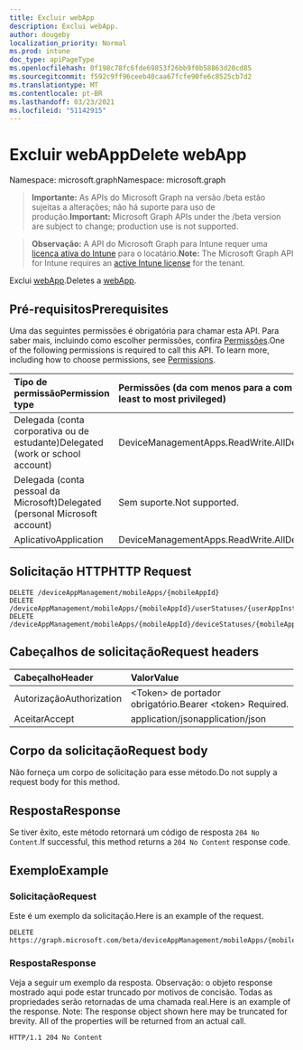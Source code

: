 ```yaml
---
title: Excluir webApp
description: Exclui webApp.
author: dougeby
localization_priority: Normal
ms.prod: intune
doc_type: apiPageType
ms.openlocfilehash: 0f198c78fc6fde69853f26bb9f0b58863d20cd85
ms.sourcegitcommit: f592c9ff96ceeb40caa67fcfe90fe6c8525cb7d2
ms.translationtype: MT
ms.contentlocale: pt-BR
ms.lasthandoff: 03/23/2021
ms.locfileid: "51142915"
---
```

# <a name="delete-webapp"></a><span data-ttu-id="f6651-103">Excluir webApp</span><span class="sxs-lookup"><span data-stu-id="f6651-103">Delete webApp</span></span>

<span data-ttu-id="f6651-104">Namespace: microsoft.graph</span><span class="sxs-lookup"><span data-stu-id="f6651-104">Namespace: microsoft.graph</span></span>

> <span data-ttu-id="f6651-105">**Importante:** As APIs do Microsoft Graph na versão /beta estão sujeitas a alterações; não há suporte para uso de produção.</span><span class="sxs-lookup"><span data-stu-id="f6651-105">**Important:** Microsoft Graph APIs under the /beta version are subject to change; production use is not supported.</span></span>

> <span data-ttu-id="f6651-106">**Observação:** A API do Microsoft Graph para Intune requer uma [licença ativa do Intune](https://go.microsoft.com/fwlink/?linkid=839381) para o locatário.</span><span class="sxs-lookup"><span data-stu-id="f6651-106">**Note:** The Microsoft Graph API for Intune requires an [active Intune license](https://go.microsoft.com/fwlink/?linkid=839381) for the tenant.</span></span>

<span data-ttu-id="f6651-107">Exclui [webApp](../resources/intune-apps-webapp.md).</span><span class="sxs-lookup"><span data-stu-id="f6651-107">Deletes a [webApp](../resources/intune-apps-webapp.md).</span></span>

## <a name="prerequisites"></a><span data-ttu-id="f6651-108">Pré-requisitos</span><span class="sxs-lookup"><span data-stu-id="f6651-108">Prerequisites</span></span>
<span data-ttu-id="f6651-p101">Uma das seguintes permissões é obrigatória para chamar esta API. Para saber mais, incluindo como escolher permissões, confira [Permissões](/graph/permissions-reference).</span><span class="sxs-lookup"><span data-stu-id="f6651-p101">One of the following permissions is required to call this API. To learn more, including how to choose permissions, see [Permissions](/graph/permissions-reference).</span></span>

|<span data-ttu-id="f6651-111">Tipo de permissão</span><span class="sxs-lookup"><span data-stu-id="f6651-111">Permission type</span></span>|<span data-ttu-id="f6651-112">Permissões (da com menos para a com mais privilégios)</span><span class="sxs-lookup"><span data-stu-id="f6651-112">Permissions (from least to most privileged)</span></span>|
|:---|:---|
|<span data-ttu-id="f6651-113">Delegada (conta corporativa ou de estudante)</span><span class="sxs-lookup"><span data-stu-id="f6651-113">Delegated (work or school account)</span></span>|<span data-ttu-id="f6651-114">DeviceManagementApps.ReadWrite.All</span><span class="sxs-lookup"><span data-stu-id="f6651-114">DeviceManagementApps.ReadWrite.All</span></span>|
|<span data-ttu-id="f6651-115">Delegada (conta pessoal da Microsoft)</span><span class="sxs-lookup"><span data-stu-id="f6651-115">Delegated (personal Microsoft account)</span></span>|<span data-ttu-id="f6651-116">Sem suporte.</span><span class="sxs-lookup"><span data-stu-id="f6651-116">Not supported.</span></span>|
|<span data-ttu-id="f6651-117">Aplicativo</span><span class="sxs-lookup"><span data-stu-id="f6651-117">Application</span></span>|<span data-ttu-id="f6651-118">DeviceManagementApps.ReadWrite.All</span><span class="sxs-lookup"><span data-stu-id="f6651-118">DeviceManagementApps.ReadWrite.All</span></span>|

## <a name="http-request"></a><span data-ttu-id="f6651-119">Solicitação HTTP</span><span class="sxs-lookup"><span data-stu-id="f6651-119">HTTP Request</span></span>
<!-- {
  "blockType": "ignored"
}
-->
``` http
DELETE /deviceAppManagement/mobileApps/{mobileAppId}
DELETE /deviceAppManagement/mobileApps/{mobileAppId}/userStatuses/{userAppInstallStatusId}/app
DELETE /deviceAppManagement/mobileApps/{mobileAppId}/deviceStatuses/{mobileAppInstallStatusId}/app
```

## <a name="request-headers"></a><span data-ttu-id="f6651-120">Cabeçalhos de solicitação</span><span class="sxs-lookup"><span data-stu-id="f6651-120">Request headers</span></span>
|<span data-ttu-id="f6651-121">Cabeçalho</span><span class="sxs-lookup"><span data-stu-id="f6651-121">Header</span></span>|<span data-ttu-id="f6651-122">Valor</span><span class="sxs-lookup"><span data-stu-id="f6651-122">Value</span></span>|
|:---|:---|
|<span data-ttu-id="f6651-123">Autorização</span><span class="sxs-lookup"><span data-stu-id="f6651-123">Authorization</span></span>|<span data-ttu-id="f6651-124">&lt;Token&gt; de portador obrigatório.</span><span class="sxs-lookup"><span data-stu-id="f6651-124">Bearer &lt;token&gt; Required.</span></span>|
|<span data-ttu-id="f6651-125">Aceitar</span><span class="sxs-lookup"><span data-stu-id="f6651-125">Accept</span></span>|<span data-ttu-id="f6651-126">application/json</span><span class="sxs-lookup"><span data-stu-id="f6651-126">application/json</span></span>|

## <a name="request-body"></a><span data-ttu-id="f6651-127">Corpo da solicitação</span><span class="sxs-lookup"><span data-stu-id="f6651-127">Request body</span></span>
<span data-ttu-id="f6651-128">Não forneça um corpo de solicitação para esse método.</span><span class="sxs-lookup"><span data-stu-id="f6651-128">Do not supply a request body for this method.</span></span>

## <a name="response"></a><span data-ttu-id="f6651-129">Resposta</span><span class="sxs-lookup"><span data-stu-id="f6651-129">Response</span></span>
<span data-ttu-id="f6651-130">Se tiver êxito, este método retornará um código de resposta `204 No Content`.</span><span class="sxs-lookup"><span data-stu-id="f6651-130">If successful, this method returns a `204 No Content` response code.</span></span>

## <a name="example"></a><span data-ttu-id="f6651-131">Exemplo</span><span class="sxs-lookup"><span data-stu-id="f6651-131">Example</span></span>

### <a name="request"></a><span data-ttu-id="f6651-132">Solicitação</span><span class="sxs-lookup"><span data-stu-id="f6651-132">Request</span></span>
<span data-ttu-id="f6651-133">Este é um exemplo da solicitação.</span><span class="sxs-lookup"><span data-stu-id="f6651-133">Here is an example of the request.</span></span>
``` http
DELETE https://graph.microsoft.com/beta/deviceAppManagement/mobileApps/{mobileAppId}
```

### <a name="response"></a><span data-ttu-id="f6651-134">Resposta</span><span class="sxs-lookup"><span data-stu-id="f6651-134">Response</span></span>
<span data-ttu-id="f6651-p102">Veja a seguir um exemplo da resposta. Observação: o objeto response mostrado aqui pode estar truncado por motivos de concisão. Todas as propriedades serão retornadas de uma chamada real.</span><span class="sxs-lookup"><span data-stu-id="f6651-p102">Here is an example of the response. Note: The response object shown here may be truncated for brevity. All of the properties will be returned from an actual call.</span></span>
``` http
HTTP/1.1 204 No Content
```




